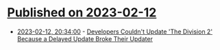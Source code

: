 # [Published on 2023-02-12](index.md)

* [2023-02-12, 20:34:00](https://games.slashdot.org/story/23/02/12/2010201/developers-couldnt-update-the-division-2-because-a-delayed-update-broke-their-updater?utm_source=rss1.0mainlinkanon&utm_medium=feed) - [Developers Couldn't Update 'The Division 2' Because a Delayed Update Broke Their Updater](https://games.slashdot.org/story/23/02/12/2010201/developers-couldnt-update-the-division-2-because-a-delayed-update-broke-their-updater?utm_source=rss1.0mainlinkanon&utm_medium=feed)
